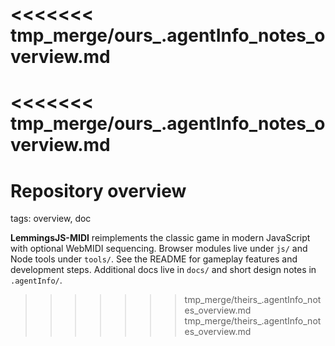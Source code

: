 <<<<<<< tmp_merge/ours_.agentInfo_notes_overview.md
=======
<<<<<<< tmp_merge/ours_.agentInfo_notes_overview.md
=======
# Repository overview

tags: overview, doc

**LemmingsJS-MIDI** reimplements the classic game in modern JavaScript with optional WebMIDI sequencing. Browser modules live under `js/` and Node tools under `tools/`. See the README for gameplay features and development steps. Additional docs live in `docs/` and short design notes in `.agentInfo/`.
>>>>>>> tmp_merge/theirs_.agentInfo_notes_overview.md
>>>>>>> tmp_merge/theirs_.agentInfo_notes_overview.md
